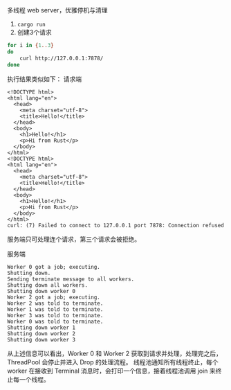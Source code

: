多线程 web server，优雅停机与清理
1. `cargo run`
2. 创建3个请求
```sh
for i in {1..3}
do
    curl http://127.0.0.1:7878/
done
```

执行结果类似如下：
请求端
```
<!DOCTYPE html>
<html lang="en">
  <head>
    <meta charset="utf-8">
    <title>Hello!</title>
  </head>
  <body>
    <h1>Hello!</h1>
    <p>Hi from Rust</p>
  </body>
</html>
<!DOCTYPE html>
<html lang="en">
  <head>
    <meta charset="utf-8">
    <title>Hello!</title>
  </head>
  <body>
    <h1>Hello!</h1>
    <p>Hi from Rust</p>
  </body>
</html>
curl: (7) Failed to connect to 127.0.0.1 port 7878: Connection refused
```
服务端只可处理连个请求，第三个请求会被拒绝。

服务端
```
Worker 0 got a job; executing.
Shutting down.
Sending terminate message to all workers.
Shutting down all workers.
Shutting down worker 0
Worker 2 got a job; executing.
Worker 2 was told to terminate.
Worker 1 was told to terminate.
Worker 3 was told to terminate.
Worker 0 was told to terminate.
Shutting down worker 1
Shutting down worker 2
Shutting down worker 3
```
从上述信息可以看出，Worker 0 和 Worker 2 获取到请求并处理，处理完之后，ThreadPool 会停止并进入 Drop 的处理流程。
线程池通知所有线程终止，每个 worker 在接收到 Terminal 消息时，会打印一个信息，接着线程池调用 join 来终止每一个线程。
